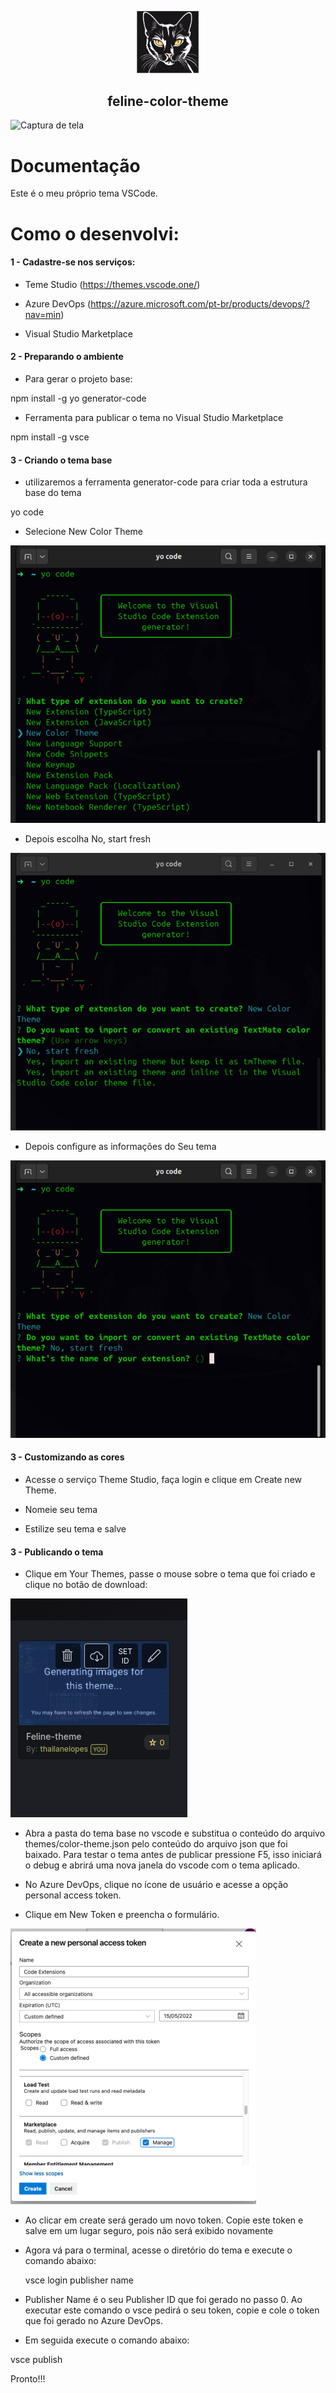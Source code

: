 <p align="center">
  <a href="https://linktr.ee/thailanelopes">
    <img alt="feline-color-theme icon" src="icon.png" width="100" />
  </a>
</p>
<h2 align="center">feline-color-theme</h2>

![Captura de tela](images/code-example.jpg)

# Documentação

Este é o meu próprio tema VSCode.


# Como o desenvolvi:

#### 1 - Cadastre-se nos serviços:

- Teme Studio (https://themes.vscode.one/)

- Azure DevOps (https://azure.microsoft.com/pt-br/products/devops/?nav=min)

- Visual Studio Marketplace

#### 2 - Preparando o ambiente

- Para gerar o projeto base:

npm install -g yo generator-code

- Ferramenta para publicar o tema no Visual Studio Marketplace

npm install -g vsce


#### 3 - Criando o tema base

- utilizaremos a ferramenta generator-code para criar toda a estrutura base do tema

yo code

- Selecione New Color Theme

![Captura de Tela 1](images/Captura-de-tela-1.png)

- Depois escolha No, start fresh

![Captura de Tela 2](images/Captura-de-tela-2.png)

- Depois configure as informações do Seu tema

![Captura de Tela 3](images/Captura-de-tela-3.png)

#### 3 - Customizando as cores

- Acesse o serviço Theme Studio, faça login e clique em Create new Theme.

- Nomeie seu tema

- Estilize seu tema e salve

#### 3 - Publicando o tema

- Clique em Your Themes, passe o mouse sobre o tema que foi criado e clique no botão de download:


![Captura de Tela 4](images/Captura-de-tela-4.png)

- Abra a pasta do tema base no vscode e substitua o conteúdo do arquivo themes/color-theme.json pelo conteúdo do arquivo json que foi baixado. Para testar o tema antes de publicar pressione F5, isso iniciará o debug e abrirá uma nova janela do vscode com o tema aplicado.


- No Azure DevOps, clique no ícone de usuário e acesse a opção personal access token.

- Clique em New Token e preencha o formulário.

![Captura de Tela 1](images/Captura-de-tela-5.png)

- Ao clicar em create será gerado um novo token. Copie este token e salve em um lugar seguro, pois não será exibido novamente

- Agora vá para o terminal, acesse o diretório do tema e execute o comando abaixo:
  
  vsce login publisher name
      
-  Publisher Name é o seu Publisher ID que foi gerado no passo 0. Ao executar este comando o vsce pedirá o seu token, copie e cole o token que foi gerado no Azure DevOps.

-    Em seguida execute o comando abaixo:
  
  vsce publish

Pronto!!!
